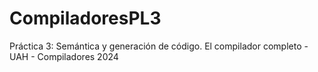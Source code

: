 # CompiladoresPL3
Práctica 3: Semántica y generación de código. El compilador completo - UAH - Compiladores 2024 
